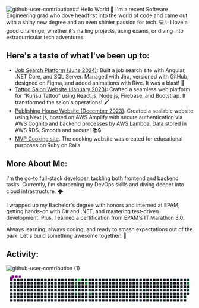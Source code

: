 ![github-user-contribution](https://github.com/user-attachments/assets/ab959f65-b44f-4a2a-9610-f4237235c405)## Hello World 👋
I'm a recent Software Engineering grad who dove headfirst into the world of code and came out with a shiny new degree and an even shinier passion for tech. 💻✨ I love a good challenge, whether it's nailing projects, acing exams, or diving into extracurricular tech adventures.

## Here's a taste of what I've been up to:
- [Job Search Platform (June 2024)](https://github.com/MarunNexit/Search_Job_Website): Built a job search site with Angular, .NET Core, and SQL Server. Managed with Jira, versioned with GitHub, designed on Figma, and added animations with Rive. It was a blast! 🚀 
- [Tattoo Salon Website (January 2023)](https://github.com/MarunNexit/tattoo-salon): Crafted a seamless web platform for "Kurisu Tattoo" using React.js, Node.js, Firebase, and Bootstrap. It transformed the salon's operations! 🖌
- [Publishing House Website (December 2023)](https://github.com/MarunNexit/aws_next): Created a scalable website using Next.js, hosted on AWS Amplify with secure authentication via AWS Cognito and backend processes by AWS Lambda. Data stored in AWS RDS. Smooth and secure! 📚🔒
- [MVP Cooking site](https://github.com/MarunNexit/Culinary). The cooking website was created for educational purposes on Ruby on Rails


## More About Me:
I'm the go-to full-stack developer, tackling both frontend and backend tasks. Currently, I'm sharpening my DevOps skills and diving deeper into cloud infrastructure. 🌩

I wrapped up my Bachelor's degree with honors and interned at EPAM, getting hands-on with C# and .NET, and mastering test-driven development. Plus, I earned a certification from EPAM's IT Marathon 3.0.

Always learning, always coding, and ready to smash expectations out of the park. Let's build something awesome together! 🌟

## Activity:
![github-user-contribution (1)](https://github.com/user-attachments/assets/57edbb42-0035-41a3-8f5e-289d54eb89a1)
<svg viewBox="-16 -32 880 192" width="880" height="192" xmlns="http://www.w3.org/2000/svg"><desc>Generated with https://github.com/Platane/snk</desc><style>:root{--cb:#1b1f230a;--cs:purple;--ce:#161b22;--c0:#161b22;--c1:#01311f;--c2:#034525;--c3:#0f6d31;--c4:#00c647}.c{shape-rendering:geometricPrecision;fill:var(--ce);stroke-width:1px;stroke:var(--cb);animation:none 23700ms linear infinite;width:12px;height:12px}@keyframes c0{56.53%{fill:var(--c2)}56.55%,100%{fill:var(--ce)}}.c.c0{fill:var(--c2);animation-name:c0}@keyframes c1{60.33%{fill:var(--c3)}60.35%,100%{fill:var(--ce)}}.c.c1{fill:var(--c3);animation-name:c1}@keyframes c2{54.84%{fill:var(--c2)}54.86%,100%{fill:var(--ce)}}.c.c2{fill:var(--c2);animation-name:c2}@keyframes c3{9.69%{fill:var(--c1)}9.71%,100%{fill:var(--ce)}}.c.c3{fill:var(--c1);animation-name:c3}@keyframes c4{54%{fill:var(--c2)}54.02%,100%{fill:var(--ce)}}.c.c4{fill:var(--c2);animation-name:c4}@keyframes c5{90.71%{fill:var(--c4)}90.73%,100%{fill:var(--ce)}}.c.c5{fill:var(--c4);animation-name:c5}@keyframes c6{10.54%{fill:var(--c1)}10.56%,100%{fill:var(--ce)}}.c.c6{fill:var(--c1);animation-name:c6}@keyframes c7{14.76%{fill:var(--c1)}14.78%,100%{fill:var(--ce)}}.c.c7{fill:var(--c1);animation-name:c7}@keyframes c8{11.8%{fill:var(--c1)}11.82%,100%{fill:var(--ce)}}.c.c8{fill:var(--c1);animation-name:c8}@keyframes c9{58.64%{fill:var(--c2)}58.66%,100%{fill:var(--ce)}}.c.c9{fill:var(--c2);animation-name:c9}@keyframes ca{59.06%{fill:var(--c3)}59.08%,100%{fill:var(--ce)}}.c.ca{fill:var(--c3);animation-name:ca}@keyframes cb{63.28%{fill:var(--c3)}63.3%,100%{fill:var(--ce)}}.c.cb{fill:var(--c3);animation-name:cb}@keyframes cc{24.04%{fill:var(--c1)}24.06%,100%{fill:var(--ce)}}.c.cc{fill:var(--c1);animation-name:cc}@keyframes cd{25.31%{fill:var(--c1)}25.33%,100%{fill:var(--ce)}}.c.cd{fill:var(--c1);animation-name:cd}@keyframes ce{30.79%{fill:var(--c1)}30.81%,100%{fill:var(--ce)}}.c.ce{fill:var(--c1);animation-name:ce}@keyframes cf{26.57%{fill:var(--c1)}26.59%,100%{fill:var(--ce)}}.c.cf{fill:var(--c1);animation-name:cf}@keyframes cg{29.95%{fill:var(--c1)}29.97%,100%{fill:var(--ce)}}.c.cg{fill:var(--c1);animation-name:cg}@keyframes ch{29.1%{fill:var(--c1)}29.12%,100%{fill:var(--ce)}}.c.ch{fill:var(--c1);animation-name:ch}@keyframes ci{27.42%{fill:var(--c1)}27.44%,100%{fill:var(--ce)}}.c.ci{fill:var(--c1);animation-name:ci}@keyframes cj{34.17%{fill:var(--c1)}34.19%,100%{fill:var(--ce)}}.c.cj{fill:var(--c1);animation-name:cj}@keyframes ck{40.07%{fill:var(--c1)}40.09%,100%{fill:var(--ce)}}.c.ck{fill:var(--c1);animation-name:ck}@keyframes cl{36.7%{fill:var(--c1)}36.72%,100%{fill:var(--ce)}}.c.cl{fill:var(--c1);animation-name:cl}@keyframes cm{76.78%{fill:var(--c3)}76.8%,100%{fill:var(--ce)}}.c.cm{fill:var(--c3);animation-name:cm}@keyframes cn{38.39%{fill:var(--c1)}38.41%,100%{fill:var(--ce)}}.c.cn{fill:var(--c1);animation-name:cn}@keyframes co{38.81%{fill:var(--c1)}38.83%,100%{fill:var(--ce)}}.c.co{fill:var(--c1);animation-name:co}.u{transform-origin:0 0;transform:scale(0,1);animation:none linear 23700ms infinite}@keyframes u0{9.69%{transform:scale(0.000,1)}9.71%,10.54%{transform:scale(0.063,1)}10.56%,11.8%{transform:scale(0.125,1)}11.82%,14.76%{transform:scale(0.188,1)}14.78%,24.04%{transform:scale(0.250,1)}24.06%,25.31%{transform:scale(0.313,1)}25.33%,26.57%{transform:scale(0.375,1)}26.59%,27.42%{transform:scale(0.438,1)}27.44%,29.1%{transform:scale(0.500,1)}29.12%,29.95%{transform:scale(0.563,1)}29.97%,30.79%{transform:scale(0.625,1)}30.81%,34.17%{transform:scale(0.688,1)}34.19%,36.7%{transform:scale(0.750,1)}36.72%,38.39%{transform:scale(0.813,1)}38.41%,38.81%{transform:scale(0.875,1)}38.83%,40.07%{transform:scale(0.938,1)}40.09%,100%{transform:scale(1.000,1)}}.u.u0{fill:var(--c1);animation-name:u0;transform-origin:0.0px 0}@keyframes u1{54%{transform:scale(0.000,1)}54.02%,54.84%{transform:scale(0.250,1)}54.86%,56.53%{transform:scale(0.500,1)}56.55%,58.64%{transform:scale(0.750,1)}58.66%,100%{transform:scale(1.000,1)}}.u.u1{fill:var(--c2);animation-name:u1;transform-origin:542.7px 0}@keyframes u2{59.06%{transform:scale(0.000,1)}59.08%,60.33%{transform:scale(0.250,1)}60.35%,63.28%{transform:scale(0.500,1)}63.3%,76.78%{transform:scale(0.750,1)}76.8%,100%{transform:scale(1.000,1)}}.u.u2{fill:var(--c3);animation-name:u2;transform-origin:678.4px 0}@keyframes u3{90.71%{transform:scale(0.000,1)}90.73%,100%{transform:scale(1.000,1)}}.u.u3{fill:var(--c4);animation-name:u3;transform-origin:814.1px 0}.s{shape-rendering:geometricPrecision;fill:var(--cs);animation:none linear 23700ms infinite}@keyframes s0{0%,99.58%{transform:translate(0px,-16px)}0.42%{transform:translate(0px,0px)}8.02%,56.12%{transform:translate(288px,0px)}9.28%{transform:translate(288px,48px)}10.13%{transform:translate(320px,48px)}10.55%{transform:translate(320px,64px)}10.97%{transform:translate(336px,64px)}11.81%{transform:translate(336px,96px)}12.24%{transform:translate(352px,96px)}13.92%{transform:translate(352px,32px)}14.35%{transform:translate(336px,32px)}14.77%{transform:translate(336px,16px)}15.19%{transform:translate(320px,16px)}15.61%{transform:translate(320px,32px)}23.63%{transform:translate(624px,32px)}24.05%{transform:translate(624px,48px)}24.47%{transform:translate(640px,48px)}25.32%{transform:translate(640px,80px)}26.16%{transform:translate(672px,80px)}26.58%{transform:translate(672px,96px)}27.43%{transform:translate(704px,96px)}28.69%{transform:translate(704px,48px)}29.11%{transform:translate(688px,48px)}29.96%{transform:translate(688px,16px)}30.8%{transform:translate(656px,16px)}31.22%{transform:translate(656px,0px)}33.76%{transform:translate(752px,0px)}34.18%{transform:translate(752px,16px)}35.86%{transform:translate(816px,16px)}36.29%{transform:translate(816px,0px)}37.13%{transform:translate(848px,0px)}37.97%{transform:translate(848px,32px)}38.4%{transform:translate(832px,32px)}38.82%{transform:translate(832px,48px)}39.24%{transform:translate(816px,48px)}40.08%{transform:translate(816px,80px)}52.32%{transform:translate(352px,80px)}52.74%{transform:translate(352px,64px)}54.01%{transform:translate(304px,64px)}54.85%,60.76%{transform:translate(304px,32px)}55.27%{transform:translate(288px,32px)}56.54%{transform:translate(304px,0px)}56.96%{transform:translate(304px,-16px)}58.23%{transform:translate(352px,-16px)}59.07%{transform:translate(352px,16px)}60.34%{transform:translate(304px,16px)}62.45%{transform:translate(368px,32px)}63.29%{transform:translate(368px,64px)}75.53%{transform:translate(832px,64px)}77.22%{transform:translate(832px,0px)}97.05%{transform:translate(80px,0px)}97.47%{transform:translate(80px,-16px)}}.s.s0{transform:translate(0px,-16px);animation-name:s0}@keyframes s1{0%,99.58%{transform:translate(16px,-16px)}0.42%{transform:translate(0px,-16px)}0.84%{transform:translate(0px,0px)}8.44%,56.54%{transform:translate(288px,0px)}9.7%{transform:translate(288px,48px)}10.55%{transform:translate(320px,48px)}10.97%{transform:translate(320px,64px)}11.39%{transform:translate(336px,64px)}12.24%{transform:translate(336px,96px)}12.66%{transform:translate(352px,96px)}14.35%{transform:translate(352px,32px)}14.77%{transform:translate(336px,32px)}15.19%{transform:translate(336px,16px)}15.61%{transform:translate(320px,16px)}16.03%{transform:translate(320px,32px)}24.05%{transform:translate(624px,32px)}24.47%{transform:translate(624px,48px)}24.89%{transform:translate(640px,48px)}25.74%{transform:translate(640px,80px)}26.58%{transform:translate(672px,80px)}27%{transform:translate(672px,96px)}27.85%{transform:translate(704px,96px)}29.11%{transform:translate(704px,48px)}29.54%{transform:translate(688px,48px)}30.38%{transform:translate(688px,16px)}31.22%{transform:translate(656px,16px)}31.65%{transform:translate(656px,0px)}34.18%{transform:translate(752px,0px)}34.6%{transform:translate(752px,16px)}36.29%{transform:translate(816px,16px)}36.71%{transform:translate(816px,0px)}37.55%{transform:translate(848px,0px)}38.4%{transform:translate(848px,32px)}38.82%{transform:translate(832px,32px)}39.24%{transform:translate(832px,48px)}39.66%{transform:translate(816px,48px)}40.51%{transform:translate(816px,80px)}52.74%{transform:translate(352px,80px)}53.16%{transform:translate(352px,64px)}54.43%{transform:translate(304px,64px)}55.27%,61.18%{transform:translate(304px,32px)}55.7%{transform:translate(288px,32px)}56.96%{transform:translate(304px,0px)}57.38%{transform:translate(304px,-16px)}58.65%{transform:translate(352px,-16px)}59.49%{transform:translate(352px,16px)}60.76%{transform:translate(304px,16px)}62.87%{transform:translate(368px,32px)}63.71%{transform:translate(368px,64px)}75.95%{transform:translate(832px,64px)}77.64%{transform:translate(832px,0px)}97.47%{transform:translate(80px,0px)}97.89%{transform:translate(80px,-16px)}}.s.s1{transform:translate(16px,-16px);animation-name:s1}@keyframes s2{0%,99.58%{transform:translate(32px,-16px)}0.84%{transform:translate(0px,-16px)}1.27%{transform:translate(0px,0px)}8.86%,56.96%{transform:translate(288px,0px)}10.13%{transform:translate(288px,48px)}10.97%{transform:translate(320px,48px)}11.39%{transform:translate(320px,64px)}11.81%{transform:translate(336px,64px)}12.66%{transform:translate(336px,96px)}13.08%{transform:translate(352px,96px)}14.77%{transform:translate(352px,32px)}15.19%{transform:translate(336px,32px)}15.61%{transform:translate(336px,16px)}16.03%{transform:translate(320px,16px)}16.46%{transform:translate(320px,32px)}24.47%{transform:translate(624px,32px)}24.89%{transform:translate(624px,48px)}25.32%{transform:translate(640px,48px)}26.16%{transform:translate(640px,80px)}27%{transform:translate(672px,80px)}27.43%{transform:translate(672px,96px)}28.27%{transform:translate(704px,96px)}29.54%{transform:translate(704px,48px)}29.96%{transform:translate(688px,48px)}30.8%{transform:translate(688px,16px)}31.65%{transform:translate(656px,16px)}32.07%{transform:translate(656px,0px)}34.6%{transform:translate(752px,0px)}35.02%{transform:translate(752px,16px)}36.71%{transform:translate(816px,16px)}37.13%{transform:translate(816px,0px)}37.97%{transform:translate(848px,0px)}38.82%{transform:translate(848px,32px)}39.24%{transform:translate(832px,32px)}39.66%{transform:translate(832px,48px)}40.08%{transform:translate(816px,48px)}40.93%{transform:translate(816px,80px)}53.16%{transform:translate(352px,80px)}53.59%{transform:translate(352px,64px)}54.85%{transform:translate(304px,64px)}55.7%,61.6%{transform:translate(304px,32px)}56.12%{transform:translate(288px,32px)}57.38%{transform:translate(304px,0px)}57.81%{transform:translate(304px,-16px)}59.07%{transform:translate(352px,-16px)}59.92%{transform:translate(352px,16px)}61.18%{transform:translate(304px,16px)}63.29%{transform:translate(368px,32px)}64.14%{transform:translate(368px,64px)}76.37%{transform:translate(832px,64px)}78.06%{transform:translate(832px,0px)}97.89%{transform:translate(80px,0px)}98.31%{transform:translate(80px,-16px)}}.s.s2{transform:translate(32px,-16px);animation-name:s2}@keyframes s3{0%,99.58%{transform:translate(48px,-16px)}1.27%{transform:translate(0px,-16px)}1.69%{transform:translate(0px,0px)}9.28%,57.38%{transform:translate(288px,0px)}10.55%{transform:translate(288px,48px)}11.39%{transform:translate(320px,48px)}11.81%{transform:translate(320px,64px)}12.24%{transform:translate(336px,64px)}13.08%{transform:translate(336px,96px)}13.5%{transform:translate(352px,96px)}15.19%{transform:translate(352px,32px)}15.61%{transform:translate(336px,32px)}16.03%{transform:translate(336px,16px)}16.46%{transform:translate(320px,16px)}16.88%{transform:translate(320px,32px)}24.89%{transform:translate(624px,32px)}25.32%{transform:translate(624px,48px)}25.74%{transform:translate(640px,48px)}26.58%{transform:translate(640px,80px)}27.43%{transform:translate(672px,80px)}27.85%{transform:translate(672px,96px)}28.69%{transform:translate(704px,96px)}29.96%{transform:translate(704px,48px)}30.38%{transform:translate(688px,48px)}31.22%{transform:translate(688px,16px)}32.07%{transform:translate(656px,16px)}32.49%{transform:translate(656px,0px)}35.02%{transform:translate(752px,0px)}35.44%{transform:translate(752px,16px)}37.13%{transform:translate(816px,16px)}37.55%{transform:translate(816px,0px)}38.4%{transform:translate(848px,0px)}39.24%{transform:translate(848px,32px)}39.66%{transform:translate(832px,32px)}40.08%{transform:translate(832px,48px)}40.51%{transform:translate(816px,48px)}41.35%{transform:translate(816px,80px)}53.59%{transform:translate(352px,80px)}54.01%{transform:translate(352px,64px)}55.27%{transform:translate(304px,64px)}56.12%,62.03%{transform:translate(304px,32px)}56.54%{transform:translate(288px,32px)}57.81%{transform:translate(304px,0px)}58.23%{transform:translate(304px,-16px)}59.49%{transform:translate(352px,-16px)}60.34%{transform:translate(352px,16px)}61.6%{transform:translate(304px,16px)}63.71%{transform:translate(368px,32px)}64.56%{transform:translate(368px,64px)}76.79%{transform:translate(832px,64px)}78.48%{transform:translate(832px,0px)}98.31%{transform:translate(80px,0px)}98.73%{transform:translate(80px,-16px)}}.s.s3{transform:translate(48px,-16px);animation-name:s3}</style><rect class="c" x="2" y="2" rx="2" ry="2"/><rect class="c" x="2" y="18" rx="2" ry="2"/><rect class="c" x="2" y="34" rx="2" ry="2"/><rect class="c" x="2" y="50" rx="2" ry="2"/><rect class="c" x="2" y="66" rx="2" ry="2"/><rect class="c" x="2" y="82" rx="2" ry="2"/><rect class="c" x="2" y="98" rx="2" ry="2"/><rect class="c" x="18" y="2" rx="2" ry="2"/><rect class="c" x="18" y="18" rx="2" ry="2"/><rect class="c" x="18" y="34" rx="2" ry="2"/><rect class="c" x="18" y="50" rx="2" ry="2"/><rect class="c" x="18" y="66" rx="2" ry="2"/><rect class="c" x="18" y="82" rx="2" ry="2"/><rect class="c" x="18" y="98" rx="2" ry="2"/><rect class="c" x="34" y="2" rx="2" ry="2"/><rect class="c" x="34" y="18" rx="2" ry="2"/><rect class="c" x="34" y="34" rx="2" ry="2"/><rect class="c" x="34" y="50" rx="2" ry="2"/><rect class="c" x="34" y="66" rx="2" ry="2"/><rect class="c" x="34" y="82" rx="2" ry="2"/><rect class="c" x="34" y="98" rx="2" ry="2"/><rect class="c" x="50" y="2" rx="2" ry="2"/><rect class="c" x="50" y="18" rx="2" ry="2"/><rect class="c" x="50" y="34" rx="2" ry="2"/><rect class="c" x="50" y="50" rx="2" ry="2"/><rect class="c" x="50" y="66" rx="2" ry="2"/><rect class="c" x="50" y="82" rx="2" ry="2"/><rect class="c" x="50" y="98" rx="2" ry="2"/><rect class="c" x="66" y="2" rx="2" ry="2"/><rect class="c" x="66" y="18" rx="2" ry="2"/><rect class="c" x="66" y="34" rx="2" ry="2"/><rect class="c" x="66" y="50" rx="2" ry="2"/><rect class="c" x="66" y="66" rx="2" ry="2"/><rect class="c" x="66" y="82" rx="2" ry="2"/><rect class="c" x="66" y="98" rx="2" ry="2"/><rect class="c" x="82" y="2" rx="2" ry="2"/><rect class="c" x="82" y="18" rx="2" ry="2"/><rect class="c" x="82" y="34" rx="2" ry="2"/><rect class="c" x="82" y="50" rx="2" ry="2"/><rect class="c" x="82" y="66" rx="2" ry="2"/><rect class="c" x="82" y="82" rx="2" ry="2"/><rect class="c" x="82" y="98" rx="2" ry="2"/><rect class="c" x="98" y="2" rx="2" ry="2"/><rect class="c" x="98" y="18" rx="2" ry="2"/><rect class="c" x="98" y="34" rx="2" ry="2"/><rect class="c" x="98" y="50" rx="2" ry="2"/><rect class="c" x="98" y="66" rx="2" ry="2"/><rect class="c" x="98" y="82" rx="2" ry="2"/><rect class="c" x="98" y="98" rx="2" ry="2"/><rect class="c" x="114" y="2" rx="2" ry="2"/><rect class="c" x="114" y="18" rx="2" ry="2"/><rect class="c" x="114" y="34" rx="2" ry="2"/><rect class="c" x="114" y="50" rx="2" ry="2"/><rect class="c" x="114" y="66" rx="2" ry="2"/><rect class="c" x="114" y="82" rx="2" ry="2"/><rect class="c" x="114" y="98" rx="2" ry="2"/><rect class="c" x="130" y="2" rx="2" ry="2"/><rect class="c" x="130" y="18" rx="2" ry="2"/><rect class="c" x="130" y="34" rx="2" ry="2"/><rect class="c" x="130" y="50" rx="2" ry="2"/><rect class="c" x="130" y="66" rx="2" ry="2"/><rect class="c" x="130" y="82" rx="2" ry="2"/><rect class="c" x="130" y="98" rx="2" ry="2"/><rect class="c" x="146" y="2" rx="2" ry="2"/><rect class="c" x="146" y="18" rx="2" ry="2"/><rect class="c" x="146" y="34" rx="2" ry="2"/><rect class="c" x="146" y="50" rx="2" ry="2"/><rect class="c" x="146" y="66" rx="2" ry="2"/><rect class="c" x="146" y="82" rx="2" ry="2"/><rect class="c" x="146" y="98" rx="2" ry="2"/><rect class="c" x="162" y="2" rx="2" ry="2"/><rect class="c" x="162" y="18" rx="2" ry="2"/><rect class="c" x="162" y="34" rx="2" ry="2"/><rect class="c" x="162" y="50" rx="2" ry="2"/><rect class="c" x="162" y="66" rx="2" ry="2"/><rect class="c" x="162" y="82" rx="2" ry="2"/><rect class="c" x="162" y="98" rx="2" ry="2"/><rect class="c" x="178" y="2" rx="2" ry="2"/><rect class="c" x="178" y="18" rx="2" ry="2"/><rect class="c" x="178" y="34" rx="2" ry="2"/><rect class="c" x="178" y="50" rx="2" ry="2"/><rect class="c" x="178" y="66" rx="2" ry="2"/><rect class="c" x="178" y="82" rx="2" ry="2"/><rect class="c" x="178" y="98" rx="2" ry="2"/><rect class="c" x="194" y="2" rx="2" ry="2"/><rect class="c" x="194" y="18" rx="2" ry="2"/><rect class="c" x="194" y="34" rx="2" ry="2"/><rect class="c" x="194" y="50" rx="2" ry="2"/><rect class="c" x="194" y="66" rx="2" ry="2"/><rect class="c" x="194" y="82" rx="2" ry="2"/><rect class="c" x="194" y="98" rx="2" ry="2"/><rect class="c" x="210" y="2" rx="2" ry="2"/><rect class="c" x="210" y="18" rx="2" ry="2"/><rect class="c" x="210" y="34" rx="2" ry="2"/><rect class="c" x="210" y="50" rx="2" ry="2"/><rect class="c" x="210" y="66" rx="2" ry="2"/><rect class="c" x="210" y="82" rx="2" ry="2"/><rect class="c" x="210" y="98" rx="2" ry="2"/><rect class="c" x="226" y="2" rx="2" ry="2"/><rect class="c" x="226" y="18" rx="2" ry="2"/><rect class="c" x="226" y="34" rx="2" ry="2"/><rect class="c" x="226" y="50" rx="2" ry="2"/><rect class="c" x="226" y="66" rx="2" ry="2"/><rect class="c" x="226" y="82" rx="2" ry="2"/><rect class="c" x="226" y="98" rx="2" ry="2"/><rect class="c" x="242" y="2" rx="2" ry="2"/><rect class="c" x="242" y="18" rx="2" ry="2"/><rect class="c" x="242" y="34" rx="2" ry="2"/><rect class="c" x="242" y="50" rx="2" ry="2"/><rect class="c" x="242" y="66" rx="2" ry="2"/><rect class="c" x="242" y="82" rx="2" ry="2"/><rect class="c" x="242" y="98" rx="2" ry="2"/><rect class="c" x="258" y="2" rx="2" ry="2"/><rect class="c" x="258" y="18" rx="2" ry="2"/><rect class="c" x="258" y="34" rx="2" ry="2"/><rect class="c" x="258" y="50" rx="2" ry="2"/><rect class="c" x="258" y="66" rx="2" ry="2"/><rect class="c" x="258" y="82" rx="2" ry="2"/><rect class="c" x="258" y="98" rx="2" ry="2"/><rect class="c" x="274" y="2" rx="2" ry="2"/><rect class="c" x="274" y="18" rx="2" ry="2"/><rect class="c" x="274" y="34" rx="2" ry="2"/><rect class="c" x="274" y="50" rx="2" ry="2"/><rect class="c" x="274" y="66" rx="2" ry="2"/><rect class="c" x="274" y="82" rx="2" ry="2"/><rect class="c" x="274" y="98" rx="2" ry="2"/><rect class="c" x="290" y="2" rx="2" ry="2"/><rect class="c" x="290" y="18" rx="2" ry="2"/><rect class="c" x="290" y="34" rx="2" ry="2"/><rect class="c" x="290" y="50" rx="2" ry="2"/><rect class="c" x="290" y="66" rx="2" ry="2"/><rect class="c" x="290" y="82" rx="2" ry="2"/><rect class="c" x="290" y="98" rx="2" ry="2"/><rect class="c c0" x="306" y="2" rx="2" ry="2"/><rect class="c c1" x="306" y="18" rx="2" ry="2"/><rect class="c c2" x="306" y="34" rx="2" ry="2"/><rect class="c c3" x="306" y="50" rx="2" ry="2"/><rect class="c c4" x="306" y="66" rx="2" ry="2"/><rect class="c" x="306" y="82" rx="2" ry="2"/><rect class="c" x="306" y="98" rx="2" ry="2"/><rect class="c c5" x="322" y="2" rx="2" ry="2"/><rect class="c" x="322" y="18" rx="2" ry="2"/><rect class="c" x="322" y="34" rx="2" ry="2"/><rect class="c" x="322" y="50" rx="2" ry="2"/><rect class="c c6" x="322" y="66" rx="2" ry="2"/><rect class="c" x="322" y="82" rx="2" ry="2"/><rect class="c" x="322" y="98" rx="2" ry="2"/><rect class="c" x="338" y="2" rx="2" ry="2"/><rect class="c c7" x="338" y="18" rx="2" ry="2"/><rect class="c" x="338" y="34" rx="2" ry="2"/><rect class="c" x="338" y="50" rx="2" ry="2"/><rect class="c" x="338" y="66" rx="2" ry="2"/><rect class="c" x="338" y="82" rx="2" ry="2"/><rect class="c c8" x="338" y="98" rx="2" ry="2"/><rect class="c c9" x="354" y="2" rx="2" ry="2"/><rect class="c ca" x="354" y="18" rx="2" ry="2"/><rect class="c" x="354" y="34" rx="2" ry="2"/><rect class="c" x="354" y="50" rx="2" ry="2"/><rect class="c" x="354" y="66" rx="2" ry="2"/><rect class="c" x="354" y="82" rx="2" ry="2"/><rect class="c" x="354" y="98" rx="2" ry="2"/><rect class="c" x="370" y="2" rx="2" ry="2"/><rect class="c" x="370" y="18" rx="2" ry="2"/><rect class="c" x="370" y="34" rx="2" ry="2"/><rect class="c" x="370" y="50" rx="2" ry="2"/><rect class="c cb" x="370" y="66" rx="2" ry="2"/><rect class="c" x="370" y="82" rx="2" ry="2"/><rect class="c" x="370" y="98" rx="2" ry="2"/><rect class="c" x="386" y="2" rx="2" ry="2"/><rect class="c" x="386" y="18" rx="2" ry="2"/><rect class="c" x="386" y="34" rx="2" ry="2"/><rect class="c" x="386" y="50" rx="2" ry="2"/><rect class="c" x="386" y="66" rx="2" ry="2"/><rect class="c" x="386" y="82" rx="2" ry="2"/><rect class="c" x="386" y="98" rx="2" ry="2"/><rect class="c" x="402" y="2" rx="2" ry="2"/><rect class="c" x="402" y="18" rx="2" ry="2"/><rect class="c" x="402" y="34" rx="2" ry="2"/><rect class="c" x="402" y="50" rx="2" ry="2"/><rect class="c" x="402" y="66" rx="2" ry="2"/><rect class="c" x="402" y="82" rx="2" ry="2"/><rect class="c" x="402" y="98" rx="2" ry="2"/><rect class="c" x="418" y="2" rx="2" ry="2"/><rect class="c" x="418" y="18" rx="2" ry="2"/><rect class="c" x="418" y="34" rx="2" ry="2"/><rect class="c" x="418" y="50" rx="2" ry="2"/><rect class="c" x="418" y="66" rx="2" ry="2"/><rect class="c" x="418" y="82" rx="2" ry="2"/><rect class="c" x="418" y="98" rx="2" ry="2"/><rect class="c" x="434" y="2" rx="2" ry="2"/><rect class="c" x="434" y="18" rx="2" ry="2"/><rect class="c" x="434" y="34" rx="2" ry="2"/><rect class="c" x="434" y="50" rx="2" ry="2"/><rect class="c" x="434" y="66" rx="2" ry="2"/><rect class="c" x="434" y="82" rx="2" ry="2"/><rect class="c" x="434" y="98" rx="2" ry="2"/><rect class="c" x="450" y="2" rx="2" ry="2"/><rect class="c" x="450" y="18" rx="2" ry="2"/><rect class="c" x="450" y="34" rx="2" ry="2"/><rect class="c" x="450" y="50" rx="2" ry="2"/><rect class="c" x="450" y="66" rx="2" ry="2"/><rect class="c" x="450" y="82" rx="2" ry="2"/><rect class="c" x="450" y="98" rx="2" ry="2"/><rect class="c" x="466" y="2" rx="2" ry="2"/><rect class="c" x="466" y="18" rx="2" ry="2"/><rect class="c" x="466" y="34" rx="2" ry="2"/><rect class="c" x="466" y="50" rx="2" ry="2"/><rect class="c" x="466" y="66" rx="2" ry="2"/><rect class="c" x="466" y="82" rx="2" ry="2"/><rect class="c" x="466" y="98" rx="2" ry="2"/><rect class="c" x="482" y="2" rx="2" ry="2"/><rect class="c" x="482" y="18" rx="2" ry="2"/><rect class="c" x="482" y="34" rx="2" ry="2"/><rect class="c" x="482" y="50" rx="2" ry="2"/><rect class="c" x="482" y="66" rx="2" ry="2"/><rect class="c" x="482" y="82" rx="2" ry="2"/><rect class="c" x="482" y="98" rx="2" ry="2"/><rect class="c" x="498" y="2" rx="2" ry="2"/><rect class="c" x="498" y="18" rx="2" ry="2"/><rect class="c" x="498" y="34" rx="2" ry="2"/><rect class="c" x="498" y="50" rx="2" ry="2"/><rect class="c" x="498" y="66" rx="2" ry="2"/><rect class="c" x="498" y="82" rx="2" ry="2"/><rect class="c" x="498" y="98" rx="2" ry="2"/><rect class="c" x="514" y="2" rx="2" ry="2"/><rect class="c" x="514" y="18" rx="2" ry="2"/><rect class="c" x="514" y="34" rx="2" ry="2"/><rect class="c" x="514" y="50" rx="2" ry="2"/><rect class="c" x="514" y="66" rx="2" ry="2"/><rect class="c" x="514" y="82" rx="2" ry="2"/><rect class="c" x="514" y="98" rx="2" ry="2"/><rect class="c" x="530" y="2" rx="2" ry="2"/><rect class="c" x="530" y="18" rx="2" ry="2"/><rect class="c" x="530" y="34" rx="2" ry="2"/><rect class="c" x="530" y="50" rx="2" ry="2"/><rect class="c" x="530" y="66" rx="2" ry="2"/><rect class="c" x="530" y="82" rx="2" ry="2"/><rect class="c" x="530" y="98" rx="2" ry="2"/><rect class="c" x="546" y="2" rx="2" ry="2"/><rect class="c" x="546" y="18" rx="2" ry="2"/><rect class="c" x="546" y="34" rx="2" ry="2"/><rect class="c" x="546" y="50" rx="2" ry="2"/><rect class="c" x="546" y="66" rx="2" ry="2"/><rect class="c" x="546" y="82" rx="2" ry="2"/><rect class="c" x="546" y="98" rx="2" ry="2"/><rect class="c" x="562" y="2" rx="2" ry="2"/><rect class="c" x="562" y="18" rx="2" ry="2"/><rect class="c" x="562" y="34" rx="2" ry="2"/><rect class="c" x="562" y="50" rx="2" ry="2"/><rect class="c" x="562" y="66" rx="2" ry="2"/><rect class="c" x="562" y="82" rx="2" ry="2"/><rect class="c" x="562" y="98" rx="2" ry="2"/><rect class="c" x="578" y="2" rx="2" ry="2"/><rect class="c" x="578" y="18" rx="2" ry="2"/><rect class="c" x="578" y="34" rx="2" ry="2"/><rect class="c" x="578" y="50" rx="2" ry="2"/><rect class="c" x="578" y="66" rx="2" ry="2"/><rect class="c" x="578" y="82" rx="2" ry="2"/><rect class="c" x="578" y="98" rx="2" ry="2"/><rect class="c" x="594" y="2" rx="2" ry="2"/><rect class="c" x="594" y="18" rx="2" ry="2"/><rect class="c" x="594" y="34" rx="2" ry="2"/><rect class="c" x="594" y="50" rx="2" ry="2"/><rect class="c" x="594" y="66" rx="2" ry="2"/><rect class="c" x="594" y="82" rx="2" ry="2"/><rect class="c" x="594" y="98" rx="2" ry="2"/><rect class="c" x="610" y="2" rx="2" ry="2"/><rect class="c" x="610" y="18" rx="2" ry="2"/><rect class="c" x="610" y="34" rx="2" ry="2"/><rect class="c" x="610" y="50" rx="2" ry="2"/><rect class="c" x="610" y="66" rx="2" ry="2"/><rect class="c" x="610" y="82" rx="2" ry="2"/><rect class="c" x="610" y="98" rx="2" ry="2"/><rect class="c" x="626" y="2" rx="2" ry="2"/><rect class="c" x="626" y="18" rx="2" ry="2"/><rect class="c" x="626" y="34" rx="2" ry="2"/><rect class="c cc" x="626" y="50" rx="2" ry="2"/><rect class="c" x="626" y="66" rx="2" ry="2"/><rect class="c" x="626" y="82" rx="2" ry="2"/><rect class="c" x="626" y="98" rx="2" ry="2"/><rect class="c" x="642" y="2" rx="2" ry="2"/><rect class="c" x="642" y="18" rx="2" ry="2"/><rect class="c" x="642" y="34" rx="2" ry="2"/><rect class="c" x="642" y="50" rx="2" ry="2"/><rect class="c" x="642" y="66" rx="2" ry="2"/><rect class="c cd" x="642" y="82" rx="2" ry="2"/><rect class="c" x="642" y="98" rx="2" ry="2"/><rect class="c" x="658" y="2" rx="2" ry="2"/><rect class="c ce" x="658" y="18" rx="2" ry="2"/><rect class="c" x="658" y="34" rx="2" ry="2"/><rect class="c" x="658" y="50" rx="2" ry="2"/><rect class="c" x="658" y="66" rx="2" ry="2"/><rect class="c" x="658" y="82" rx="2" ry="2"/><rect class="c" x="658" y="98" rx="2" ry="2"/><rect class="c" x="674" y="2" rx="2" ry="2"/><rect class="c" x="674" y="18" rx="2" ry="2"/><rect class="c" x="674" y="34" rx="2" ry="2"/><rect class="c" x="674" y="50" rx="2" ry="2"/><rect class="c" x="674" y="66" rx="2" ry="2"/><rect class="c" x="674" y="82" rx="2" ry="2"/><rect class="c cf" x="674" y="98" rx="2" ry="2"/><rect class="c" x="690" y="2" rx="2" ry="2"/><rect class="c cg" x="690" y="18" rx="2" ry="2"/><rect class="c" x="690" y="34" rx="2" ry="2"/><rect class="c ch" x="690" y="50" rx="2" ry="2"/><rect class="c" x="690" y="66" rx="2" ry="2"/><rect class="c" x="690" y="82" rx="2" ry="2"/><rect class="c" x="690" y="98" rx="2" ry="2"/><rect class="c" x="706" y="2" rx="2" ry="2"/><rect class="c" x="706" y="18" rx="2" ry="2"/><rect class="c" x="706" y="34" rx="2" ry="2"/><rect class="c" x="706" y="50" rx="2" ry="2"/><rect class="c" x="706" y="66" rx="2" ry="2"/><rect class="c" x="706" y="82" rx="2" ry="2"/><rect class="c ci" x="706" y="98" rx="2" ry="2"/><rect class="c" x="722" y="2" rx="2" ry="2"/><rect class="c" x="722" y="18" rx="2" ry="2"/><rect class="c" x="722" y="34" rx="2" ry="2"/><rect class="c" x="722" y="50" rx="2" ry="2"/><rect class="c" x="722" y="66" rx="2" ry="2"/><rect class="c" x="722" y="82" rx="2" ry="2"/><rect class="c" x="722" y="98" rx="2" ry="2"/><rect class="c" x="738" y="2" rx="2" ry="2"/><rect class="c" x="738" y="18" rx="2" ry="2"/><rect class="c" x="738" y="34" rx="2" ry="2"/><rect class="c" x="738" y="50" rx="2" ry="2"/><rect class="c" x="738" y="66" rx="2" ry="2"/><rect class="c" x="738" y="82" rx="2" ry="2"/><rect class="c" x="738" y="98" rx="2" ry="2"/><rect class="c" x="754" y="2" rx="2" ry="2"/><rect class="c cj" x="754" y="18" rx="2" ry="2"/><rect class="c" x="754" y="34" rx="2" ry="2"/><rect class="c" x="754" y="50" rx="2" ry="2"/><rect class="c" x="754" y="66" rx="2" ry="2"/><rect class="c" x="754" y="82" rx="2" ry="2"/><rect class="c" x="754" y="98" rx="2" ry="2"/><rect class="c" x="770" y="2" rx="2" ry="2"/><rect class="c" x="770" y="18" rx="2" ry="2"/><rect class="c" x="770" y="34" rx="2" ry="2"/><rect class="c" x="770" y="50" rx="2" ry="2"/><rect class="c" x="770" y="66" rx="2" ry="2"/><rect class="c" x="770" y="82" rx="2" ry="2"/><rect class="c" x="770" y="98" rx="2" ry="2"/><rect class="c" x="786" y="2" rx="2" ry="2"/><rect class="c" x="786" y="18" rx="2" ry="2"/><rect class="c" x="786" y="34" rx="2" ry="2"/><rect class="c" x="786" y="50" rx="2" ry="2"/><rect class="c" x="786" y="66" rx="2" ry="2"/><rect class="c" x="786" y="82" rx="2" ry="2"/><rect class="c" x="786" y="98" rx="2" ry="2"/><rect class="c" x="802" y="2" rx="2" ry="2"/><rect class="c" x="802" y="18" rx="2" ry="2"/><rect class="c" x="802" y="34" rx="2" ry="2"/><rect class="c" x="802" y="50" rx="2" ry="2"/><rect class="c" x="802" y="66" rx="2" ry="2"/><rect class="c" x="802" y="82" rx="2" ry="2"/><rect class="c" x="802" y="98" rx="2" ry="2"/><rect class="c" x="818" y="2" rx="2" ry="2"/><rect class="c" x="818" y="18" rx="2" ry="2"/><rect class="c" x="818" y="34" rx="2" ry="2"/><rect class="c" x="818" y="50" rx="2" ry="2"/><rect class="c" x="818" y="66" rx="2" ry="2"/><rect class="c ck" x="818" y="82" rx="2" ry="2"/><rect class="c" x="818" y="98" rx="2" ry="2"/><rect class="c cl" x="834" y="2" rx="2" ry="2"/><rect class="c cm" x="834" y="18" rx="2" ry="2"/><rect class="c cn" x="834" y="34" rx="2" ry="2"/><rect class="c co" x="834" y="50" rx="2" ry="2"/><rect class="c" x="834" y="66" rx="2" ry="2"/><rect class="u u0" height="12" width="543.3" x="0.0" y="144"/><rect class="u u1" height="12" width="136.3" x="542.7" y="144"/><rect class="u u2" height="12" width="136.3" x="678.4" y="144"/><rect class="u u3" height="12" width="34.5" x="814.1" y="144"/><rect class="s s0" x="0.8" y="0.8" width="14.4" height="14.4" rx="4.5" ry="4.5"/><rect class="s s1" x="1.8" y="1.8" width="12.3" height="12.3" rx="4.1" ry="4.1"/><rect class="s s2" x="2.6" y="2.6" width="10.8" height="10.8" rx="3.6" ry="3.6"/><rect class="s s3" x="3.0" y="3.0" width="9.9" height="9.9" rx="3.3" ry="3.3"/></svg>
<!--
**MarunNexit/MarunNexit** is a ✨ _special_ ✨ repository because its `README.md` (this file) appears on your GitHub profile.

Here are some ideas to get you started:

- 🔭 I’m currently working on ...
- 🌱 I’m currently learning ...
- 👯 I’m looking to collaborate on ...
- 🤔 I’m looking for help with ...
- 💬 Ask me about ...
- 📫 How to reach me: ...
- 😄 Pronouns: ...
- ⚡ Fun fact: ...
-->
